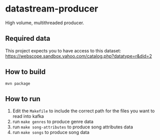 # datastream-producer

High volume, multithreaded producer.

## Required data

This project expects you to have access to this dataset: https://webscope.sandbox.yahoo.com/catalog.php?datatype=r&did=2

## How to build

`mvn package`

## How to run

  1. Edit the `Makefile` to include the correct path for the files you want to read into kafka
  2. run `make genres` to produce genre data
  3. run `make song-attributes` to produce song attributes data
  4. run `make songs` to produce song data